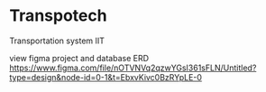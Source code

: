 # Transpotech
Transportation system IIT

view figma project and database ERD
https://www.figma.com/file/nOTVNVq2qzwYGsI361sFLN/Untitled?type=design&node-id=0-1&t=EbxvKivc0BzRYpLE-0
